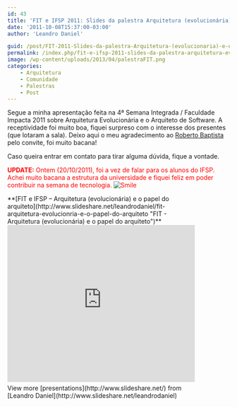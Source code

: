 ```yaml
---
id: 43
title: 'FIT e IFSP 2011: Slides da palestra Arquitetura (evolucionária) e o arquiteto'
date: '2011-10-08T15:37:00-03:00'
author: 'Leandro Daniel'

guid: /post/FIT-2011-Slides-da-palestra-Arquitetura-(evolucionaria)-e-o-arquiteto.aspx
permalink: /index.php/fit-e-ifsp-2011-slides-da-palestra-arquitetura-evolucionaria-e-o-arquiteto/
image: /wp-content/uploads/2013/04/palestraFIT.png
categories:
    - Arquitetura
    - Comunidade
    - Palestras
    - Post
---
```


Segue a minha apresentação feita na 4ª Semana Integrada / Faculdade Impacta 2011 sobre Arquitetura Evolucionária e o Arquiteto de Software. A receptividade foi muito boa, fiquei surpreso com o interesse dos presentes (que lotaram a sala). Deixo aqui o meu agradecimento ao [Roberto Baptista](http://www.emphasys.com.br) pelo convite, foi muito bacana!

Caso queira entrar em contato para tirar alguma dúvida, fique a vontade.

<span style="color: #ff0000;">**UPDATE:** Ontem (20/10/2011), foi a vez de falar para os alunos do IFSP. Achei muito bacana a estrutura da universidade e fiquei feliz em poder contribuir na semana de tecnologia. ![Smile](http://www.leandrodaniel.com/editors/tiny_mce_3_3_9_2/plugins/emotions/img/smiley-smile.gif "Smile")</span>

<div id="__ss_9599894" style="width: 425px;">**[FIT e IFSP – Arquitetura (evolucionária) e o papel do arquiteto](http://www.slideshare.net/leandrodaniel/fit-arquitetura-evolucionria-e-o-papel-do-arquiteto "FIT - Arquitetura (evolucionária) e o papel do arquiteto")** <iframe frameborder="0" height="355" loading="lazy" marginheight="0" marginwidth="0" scrolling="no" src="http://www.slideshare.net/slideshow/embed_code/9599894" width="425"></iframe><div style="padding-bottom: 12px; padding-left: 0px; padding-right: 0px; padding-top: 5px;">View more [presentations](http://www.slideshare.net/) from [Leandro Daniel](http://www.slideshare.net/leandrodaniel)</div></div>